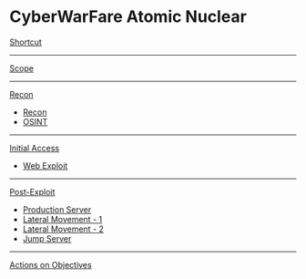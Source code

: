 # CyberWarFare Atomic Nuclear

[Shortcut](00-Shortcut.md)

- - - -

[Scope](01-Scope.md)

- - - - 
[Recon]()

  * [Recon](02-Recon.md)
  * [OSINT](03-OSINT.md)
- - - -
[Initial Access]()

  * [Web Exploit](04-WebExploit.md)

- - - -
[Post-Exploit]()

  * [Production Server](05-PostExploit-Production.md)
  * [Lateral Movement - 1](06-LateralMovement.md)
  * [Lateral Movement - 2](07-LateralMovement2.md)
  * [Jump Server](08-PostExploit-JumpServer.md)

- - - -
[Actions on Objectives](09-ActionsOnObjectives.md)

